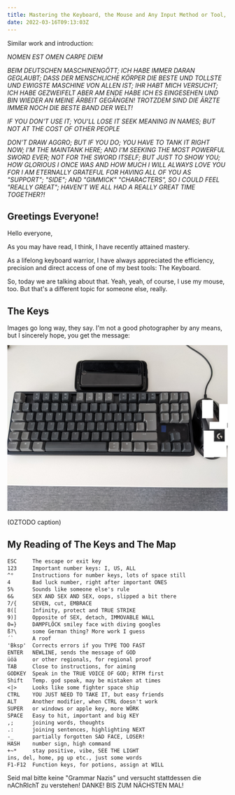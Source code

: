 ```yaml
---
title: Mastering the Keyboard, the Mouse and Any Input Method or Tool, Really
date: 2022-03-16T09:13:03Z
---
```


Similar work and introduction:

*NOMEN EST OMEN*
*CARPE DIEM*

*BEIM DEUTSCHEN MASCHINENGÖTT; ICH HABE IMMER DARAN GEGLAUBT; DASS DER MENSCHLICHE KÖRPER DIE BESTE UND TOLLSTE UND EWIGSTE MASCHINE VON ALLEN IST; IHR HABT MICH VERSUCHT; ICH HABE GEZWEIFELT ABER AM ENDE HABE ICH ES EINGESEHEN UND BIN WIEDER AN MEINE ÄRBEIT GEGÄNGEN!*
*TROTZDEM SIND DIE ÄRZTE IMMER NOCH DIE BESTE BAND DER WELT!*

*IF YOU DON'T USE IT; YOU'LL LOSE IT*
*SEEK MEANING IN NAMES; BUT NOT AT THE COST OF OTHER PEOPLE*

*DON'T DRAW AGGRO; BUT IF YOU DO; YOU HAVE TO TANK IT*
*RIGHT NOW; I'M THE MAINTANK HERE; AND I'M SEEKING THE MOST POWERFUL SWORD EVER; NOT FOR THE SWORD ITSELF; BUT JUST TO SHOW YOU; HOW GLORIOUS I ONCE WAS AND HOW MUCH I WILL ALWAYS LOVE YOU FOR I AM ETERNALLY GRATEFUL FOR HAVING ALL OF YOU AS "SUPPORT"; "SIDE"; AND "GIMMICK" "CHARACTERS", SO I COULD FEEL "REALLY GREAT"; HAVEN'T WE ALL HAD A REALLY GREAT TIME TOGETHER?!*

## Greetings Everyone!

Hello everyone,

As you may have read, I think, I have recently attained mastery.

As a lifelong keyboard warrior, I have always appreciated the efficiency, precision and direct access of one of my best tools: The Keyboard.

So, today we are talking about that. Yeah, yeah, of course, I use my mouse, too. But that's a different topic for someone else, really.

## The Keys

Images go long way, they say. I'm not a good photographer by any means, but I sincerely hope, you get the message:

![Some input methods, some of which I claim to own](TOOLS.jpg)

(OZTODO caption)

## My Reading of The Keys and The Map

```
ESC     The escape or exit key
123     Important number keys: I, US, ALL
^°      Instructions for number keys, lots of space still
4       Bad luck number, right after important ONES
5%      Sounds like someone else's rule
6&      SEX AND SEX AND SEX, oops, slipped a bit there
7/{     SEVEN, cut, EMBRACE
8([     Infinity, protect and TRUE STRIKE
9)]     Opposite of SEX, detach, IMMOVABLE WALL
0=}     DAMPFLÖCK smiley face with diving googles
ß?\     some German thing? More work I guess
´`      A roof
'Bksp'  Corrects errors if you TYPE TOO FAST
ENTER   NEWLINE, sends the message of GOD
üöä     or other regionals, for regional proof
TAB     Close to instructions, for aiming
GODKEY  Speak in the TRUE VOICE OF GOD; RTFM first
Shift   Temp. god speak, may be mistaken at times
<|>     Looks like some fighter space ship
CTRL    YOU JUST NEED TO TAKE IT, but easy friends
ALT     Another modifier, when CTRL doesn't work
SUPER   or windows or apple key, more WÖRK
SPACE   Easy to hit, important and big KEY
,;      joining words, thoughts
.:      joining sentences, highlighting NEXT
-_      partially forgotten SAD FACE, LOSER!
HASH    number sign, high command
+~*     stay positive, vibe, SEE THE LIGHT
ins, del, home, pg up etc., just some words
F1-F12  Function keys, for potions, assign at WILL
```




Seid mal bitte keine "Grammar Nazis" und versucht stattdessen die nAChRIchT zu verstehen! DANKE! BIS ZUM NÄCHSTEN MAL!


